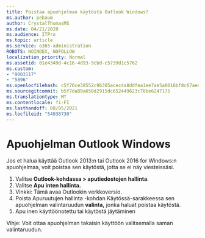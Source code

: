 ```yaml
---
title: Poistaa apuohjelman käytöstä Outlook Windows?
ms.author: pebaum
author: CrystalThomasMS
ms.date: 04/21/2020
ms.audience: ITPro
ms.topic: article
ms.service: o365-administration
ROBOTS: NOINDEX, NOFOLLOW
localization_priority: Normal
ms.assetid: 01e4349d-4c16-4d93-9cbd-c5739d1c5762
ms.custom:
- "9003117"
- "5896"
ms.openlocfilehash: c5f76ce38552c9b305acec4a8ddfea1ee7ae5a0016bf8c67aed1d7e7c2c3449b
ms.sourcegitcommit: b5f7da89a650d2915dc652449623c78be6247175
ms.translationtype: MT
ms.contentlocale: fi-FI
ms.lasthandoff: 08/05/2021
ms.locfileid: "54038730"
---
```

# <a name="turn-an-add-in-off-for-outlook-for-windows"></a>Apuohjelman Outlook Windows

Jos et halua käyttää Outlook 2013:n tai Outlook 2016 for Windows:n apuohjelmaa, voit poistaa sen käytöstä, jotta se ei näy viesteissäsi.  

1. Valitse **Outlook-kohdassa > aputiedostojen hallinta**.
2. Valitse  **Apu inten hallinta.**
3. Vinkki: Tämä avaa Outlookin verkkoversio.
4. Poista Apuruutujen hallinta -kohdan Käytössä-sarakkeessa sen apuohjelman valintaruudun **valinta,**  jonka haluat poistaa käytöstä.
5. Apu inen käyttöönotettu tai käytöstä jäytäminen

Vihje: Voit ottaa apuohjelman takaisin käyttöön valitsemalla saman valintaruudun.
